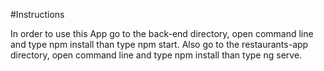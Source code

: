 #Instructions

In order to use this App go to the back-end directory, open command line and type npm install than type npm start. Also go to the restaurants-app directory, open command line and type npm install than type ng serve.
